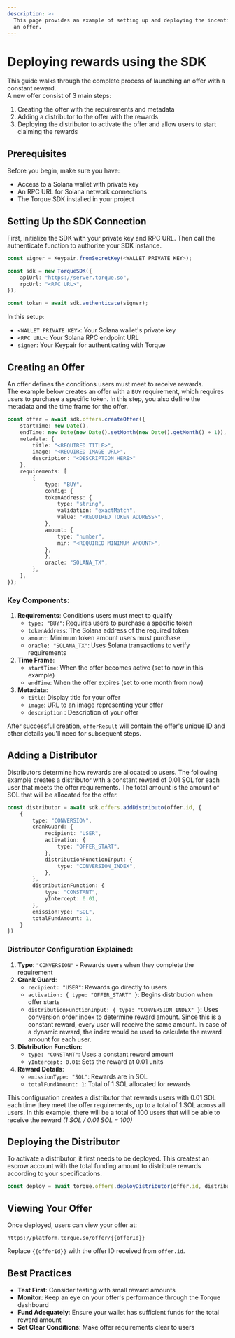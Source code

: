 ```yaml
---
description: >-
  This page provides an example of setting up and deploying the incentives for
  an offer.
---
```


# Deploying rewards using the SDK

This guide walks through the complete process of launching an offer with a constant reward. \
A new offer consist of 3 main steps:

1. Creating the offer with the requirements and metadata
2. Adding a distributor to the offer with the rewards
3. Deploying the distributor to activate the offer and allow users to start claiming the rewards

## Prerequisites

Before you begin, make sure you have:

* Access to a Solana wallet with private key
* An RPC URL for Solana network connections
* The Torque SDK installed in your project

## Setting Up the SDK Connection

First, initialize the SDK with your private key and RPC URL. Then call the authenticate function to authorize your SDK instance.

```typescript
const signer = Keypair.fromSecretKey(<WALLET PRIVATE KEY>);

const sdk = new TorqueSDK({
    apiUrl: "https://server.torque.so",
    rpcUrl: "<RPC URL>",
});

const token = await sdk.authenticate(signer);
```

In this setup:

* `<WALLET PRIVATE KEY>`: Your Solana wallet's private key
* `<RPC URL>`: Your Solana RPC endpoint URL
* `signer`: Your Keypair for authenticating with Torque

## Creating an Offer

An offer defines the conditions users must meet to receive rewards.\
The example below creates an offer with a `BUY` requirement, which requires users to purchase a specific token. In this step, you also define the metadata and the time frame for the offer.

```typescript
const offer = await sdk.offers.createOffer({
    startTime: new Date(),
    endTime: new Date(new Date().setMonth(new Date().getMonth() + 1)),
    metadata: {
        title: "<REQUIRED TITLE>",
        image: "<REQUIRED IMAGE URL>",
        description: "<DESCRIPTION HERE>"
    },    
    requirements: [
        {
            type: "BUY",
            config: {
            tokenAddress: {
                type: "string",
                validation: "exactMatch",
                value: "<REQUIRED TOKEN ADDRESS>",
            },
            amount: {
                type: "number",
                min: "<REQUIRED MINIMUM AMOUNT>",
            },
            },
            oracle: "SOLANA_TX",
        },
    ],
});
```

### Key Components:

1. **Requirements**: Conditions users must meet to qualify
   * `type: "BUY"`: Requires users to purchase a specific token
   * `tokenAddress`: The Solana address of the required token
   * `amount`: Minimum token amount users must purchase
   * `oracle: "SOLANA_TX"`: Uses Solana transactions to verify requirements
2. **Time Frame**:
   * `startTime`: When the offer becomes active (set to now in this example)
   * `endTime`: When the offer expires (set to one month from now)
3. **Metadata**:
   * `title`: Display title for your offer
   * `image`: URL to an image representing your offer
   * `description` : Description of your offer

After successful creation, `offerResult` will contain the offer's unique ID and other details you'll need for subsequent steps.

## Adding a Distributor

Distributors determine how rewards are allocated to users. The following example creates a distributor with a constant reward of 0.01 SOL for each user that meets the offer requirements. The total amount is the amount of SOL that will be allocated for the offer.

```typescript
const distributor = await sdk.offers.addDistributo(offer.id, {
    {
        type: "CONVERSION",
        crankGuard: {
            recipient: "USER",
            activation: {
                type: "OFFER_START",
            },
            distributionFunctionInput: {
                type: "CONVERSION_INDEX",
            },
        },
        distributionFunction: {
            type: "CONSTANT",
            yIntercept: 0.01,
        },
        emissionType: "SOL",
        totalFundAmount: 1,
    }
})
```

### Distributor Configuration Explained:

1. **Type**: `"CONVERSION"` - Rewards users when they complete the requirement
2. **Crank Guard**:
   * `recipient: "USER"`: Rewards go directly to users
   * `activation: { type: "OFFER_START" }`: Begins distribution when offer starts
   * `distributionFunctionInput: { type: "CONVERSION_INDEX" }`: Uses conversion order index to determine reward amount. Since this is a constant reward, every user will receive the same amount. In case of a dynamic reward, the index would be used to calculate the reward amount for each user.
3. **Distribution Function**:
   * `type: "CONSTANT"`: Uses a constant reward amount
   * `yIntercept: 0.01`: Sets the reward at 0.01 units
4. **Reward Details**:
   * `emissionType: "SOL"`: Rewards are in SOL
   * `totalFundAmount: 1`: Total of 1 SOL allocated for rewards

This configuration creates a distributor that rewards users with 0.01 SOL each time they meet the offer requirements, up to a total of 1 SOL across all users. In this example, there will be a total of 100 users that will be able to receive the reward _(1 SOL / 0.01 SOL = 100)_

## Deploying the Distributor

To activate a distributor, it first needs to be deployed. This createst an escrow account with the total funding amount to distribute rewards according to your specifications.

```typescript
const deploy = await torque.offers.deployDistributor(offer.id, distributor.id)
```

## Viewing Your Offer

Once deployed, users can view your offer at:

```
https://platform.torque.so/offer/{{offerId}}
```

Replace `{{offerId}}` with the offer ID received from `offer.id`.

## Best Practices

* **Test First**: Consider testing with small reward amounts
* **Monitor**: Keep an eye on your offer's performance through the Torque dashboard
* **Fund Adequately**: Ensure your wallet has sufficient funds for the total reward amount
* **Set Clear Conditions**: Make offer requirements clear to users
